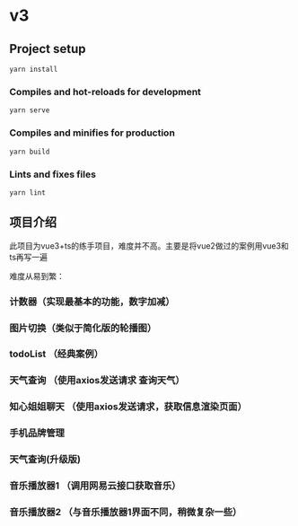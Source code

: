 # v3

## Project setup
```
yarn install
```

### Compiles and hot-reloads for development
```
yarn serve
```

### Compiles and minifies for production
```
yarn build
```

### Lints and fixes files
```
yarn lint
```

## 项目介绍

此项目为vue3+ts的练手项目，难度并不高。主要是将vue2做过的案例用vue3和ts再写一遍

难度从易到繁：

### 计数器（实现最基本的功能，数字加减）

### 图片切换（类似于简化版的轮播图）

### todoList （经典案例）

### 天气查询 （使用axios发送请求 查询天气）

### 知心姐姐聊天 （使用axios发送请求，获取信息渲染页面）

### 手机品牌管理 

### 天气查询(升级版)

### 音乐播放器1 （调用网易云接口获取音乐）

### 音乐播放器2 （与音乐播放器1界面不同，稍微复杂一些）

